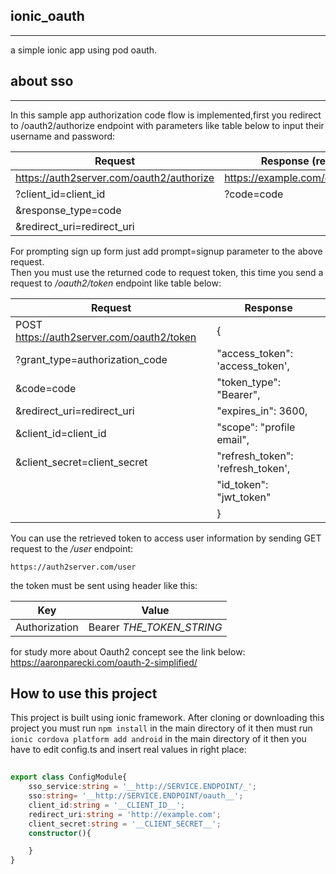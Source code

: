 ## ionic_oauth
------------------

a simple ionic app using pod oauth.

## about sso
------------------
In this sample app authorization code flow is implemented,first you redirect to /oauth2/authorize endpoint with parameters
like table below to input their username and password:


Request | Response (redirect)
------- | --------
https://auth2server.com/oauth2/authorize | https://example.com/oauth/callback
?client_id=client_id | ?code=code
&response_type=code |  
&redirect_uri=redirect_uri |

For prompting sign up form just add prompt=signup parameter to the above request.                               
Then you must use the returned code to request token, this time you send a request to _/oauth2/token_ endpoint like table below:

 
Request | Response
------- | --------
POST https://auth2server.com/oauth2/token | {
  ?grant_type=authorization_code | "access_token": 'access_token',
  &code=code | "token_type": "Bearer",
  &redirect_uri=redirect_uri | "expires_in": 3600,
  &client_id=client_id | "scope": "profile email",
  &client_secret=client_secret |  "refresh_token": 'refresh_token',
  &nbsp;| "id_token": "jwt_token"
   &nbsp;| }

You can use the retrieved token to access user information by sending GET request to the _/user_ endpoint: 

```http
https://auth2server.com/user
```
the token must be sent using header like this:

Key | Value
--- | -----
Authorization | Bearer _THE_TOKEN_STRING_

for study more about Oauth2 concept see the link below:
https://aaronparecki.com/oauth-2-simplified/ 


How to use this project
-----------------------

This project is built using ionic framework. After cloning or downloading this project you must run `npm install` in the main directory of it then must run `ionic cordova platform add android` in the main directory of it then you have to edit config.ts and insert real values in right place:

```typescript
    
export class ConfigModule{
    sso_service:string = '__http://SERVICE.ENDPOINT/_';
    sso:string= '__http://SERVICE.ENDPOINT/oauth__';
    client_id:string = '__CLIENT_ID__';
    redirect_uri:string = 'http://example.com';
    client_secret:string = '__CLIENT_SECRET__';
    constructor(){

    }
}

```
